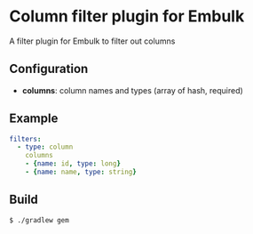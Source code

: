 # Column filter plugin for Embulk

A filter plugin for Embulk to filter out columns

## Configuration

- **columns**: column names and types (array of hash, required)

## Example

```yaml
filters:
  - type: column
    columns
    - {name: id, type: long}
    - {name: name, type: string}
```


## Build

```
$ ./gradlew gem
```
